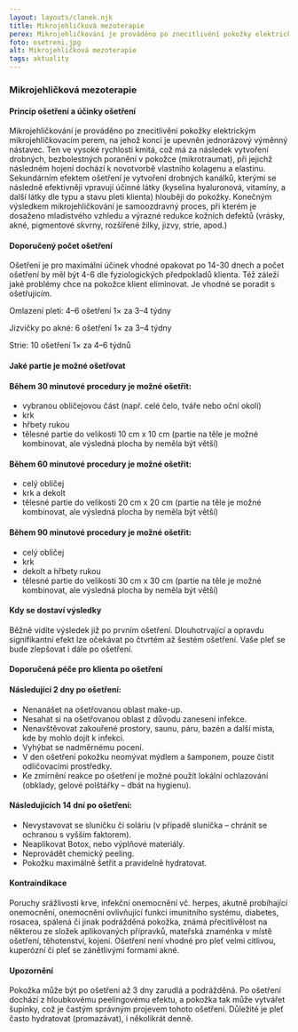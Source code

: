 ```yaml
---
layout: layouts/clanek.njk
title: Mikrojehličková mezoterapie
perex: Mikrojehličkování je prováděno po znecitlivění pokožky elektrickým mikrojehličkovacím perem.
foto: osetreni.jpg
alt: Mikrojehličková mezoterapie
tags: aktuality
---
```


### Mikrojehličková mezoterapie

#### Princip ošetření a účinky ošetření

Mikrojehličkování je prováděno po znecitlivění pokožky elektrickým mikrojehličkovacím perem, na jehož konci je upevněn jednorázový výměnný nástavec. Ten ve vysoké rychlosti kmitá, což má za následek vytvoření drobných, bezbolestných poranění v pokožce (mikrotraumat), při jejichž následném hojení dochází k novotvorbě vlastního kolagenu a elastinu. Sekundárním efektem ošetření je vytvoření drobných kanálků, kterými se následně efektivněji vpravují účinné látky (kyselina hyaluronová, vitamíny, a další látky dle typu a stavu pleti klienta) hlouběji do pokožky. Konečným výsledkem mikrojehličkování je samoozdravný proces, při kterém je dosaženo mladistvého vzhledu a výrazné redukce kožních defektů (vrásky, akné, pigmentové skvrny, rozšířené žilky, jizvy, strie, apod.)

#### Doporučený počet ošetření

Ošetření je pro maximální účinek vhodné opakovat po 14-30 dnech a počet ošetření by měl být 4-6 dle fyziologických předpokladů klienta. Též záleží jaké problémy chce na pokožce klient eliminovat. Je vhodné se poradit s ošetřujícím.

Omlazení pleti: 4–6 ošetření 1× za 3–4 týdny

Jizvičky po akné: 6 ošetření 1× za 3–4 týdny

Strie: 10 ošetření 1× za 4–6 týdnů

#### Jaké partie je možné ošetřovat

#### Během 30 minutové procedury je možné ošetřit:

- vybranou obličejovou část (např. celé čelo, tváře nebo oční okolí)
- krk
- hřbety rukou
- tělesné partie do velikosti 10 cm x 10 cm (partie na těle je možné kombinovat, ale výsledná plocha by neměla být větší)

#### Během 60 minutové procedury je možné ošetřit:

- celý obličej
- krk a dekolt
- tělesné partie do velikosti 20 cm x 20 cm (partie na těle je možné kombinovat, ale výsledná plocha by neměla být větší)

#### Během 90 minutové procedury je možné ošetřit:

- celý obličej
- krk
- dekolt a hřbety rukou
- tělesné partie do velikosti 30 cm x 30 cm (partie na těle je možné kombinovat, ale výsledná plocha by neměla být větší)

#### Kdy se dostaví výsledky

Běžně vidíte výsledek již po prvním ošetření. Dlouhotrvající a opravdu signifikantní efekt lze očekávat po čtvrtém až šestém ošetření. Vaše pleť se bude zlepšovat i dále po ošetření.

#### Doporučená péče pro klienta po ošetření

#### Následující 2 dny po ošetření:

- Nenanášet na ošetřovanou oblast make-up.
- Nesahat si na ošetřovanou oblast z důvodu zanesení infekce.
- Nenavštěvovat zakouřené prostory, saunu, páru, bazén a další místa, kde by mohlo dojít k infekci.
- Vyhýbat se nadměrnému pocení.
- V den ošetření pokožku neomývat mýdlem a šamponem, pouze čistit odličovacími prostředky.
- Ke zmírnění reakce po ošetření je možné použít lokální ochlazování (obklady, gelové polštářky – dbát na hygienu).

#### Následujících 14 dní po ošetření:

- Nevystavovat se sluníčku či soláriu (v případě sluníčka – chránit se ochranou s vyšším faktorem).
- Neaplikovat Botox, nebo výplňové materiály.
- Neprovádět chemický peeling.
- Pokožku maximálně šetřit a pravidelně hydratovat.

#### Kontraindikace

Poruchy srážlivosti krve, infekční onemocnění vč. herpes, akutně probíhající onemocnění, onemocnění ovlivňující funkci imunitního systému, diabetes, rosacea, spálená či jinak podrážděná pokožka, známá přecitlivělost na některou ze složek aplikovaných přípravků, mateřská znaménka v místě ošetření, těhotenství, kojení. Ošetření není vhodné pro pleť velmi citlivou, kuperózní či pleť se zánětlivými formami akné.

#### Upozornění

Pokožka může být po ošetření až 3 dny zarudlá a podrážděná. Po ošetření dochází z hloubkovému peelingovému efektu, a pokožka tak může vytvářet šupinky, což je častým správným projevem tohoto ošetření. Důležité je pleť často hydratovat (promazávat), i několikrát denně.
